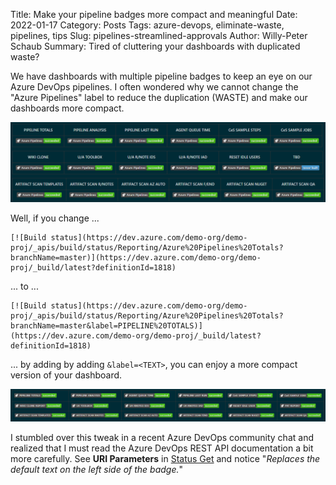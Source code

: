 Title: Make your pipeline badges more compact and meaningful
Date: 2022-01-17
Category: Posts
Tags: azure-devops, eliminate-waste, pipelines, tips
Slug: pipelines-streamlined-approvals
Author: Willy-Peter Schaub
Summary: Tired of cluttering your dashboards with duplicated waste?

We have dashboards with multiple pipeline badges to keep an eye on our Azure DevOps pipelines. I often wondered why we cannot change the "Azure Pipelines" label to reduce the duplication (WASTE) and make our dashboards more compact.

![Jurassic Park](../images/pipeline-badges-1.png)

Well, if you change ...

```
[![Build status](https://dev.azure.com/demo-org/demo-proj/_apis/build/status/Reporting/Azure%20Pipelines%20Totals?branchName=master)](https://dev.azure.com/demo-org/demo-proj/_build/latest?definitionId=1818)
```

... to ...

```
[![Build status](https://dev.azure.com/demo-org/demo-proj/_apis/build/status/Reporting/Azure%20Pipelines%20Totals?branchName=master&label=PIPELINE%20TOTALS)](https://dev.azure.com/demo-org/demo-proj/_build/latest?definitionId=1818)
```

... by adding by adding ```&label=<TEXT>```, you can enjoy a more compact version of your dashboard.

![SpaceX](../images/pipeline-badges-2.png)

I stumbled over this tweak in a recent Azure DevOps community chat and realized that I must read the Azure DevOps REST API documentation a bit more carefully. See **URI Parameters** in [Status Get](https://docs.microsoft.com/en-us/rest/api/azure/devops/build/status/get?view=azure-devops-rest-6.0) and notice "_Replaces the default text on the left side of the badge._"

